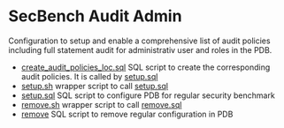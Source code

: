 # SecBench Audit Admin

Configuration to setup and enable a comprehensive list of audit policies including
full statement audit for administrativ user and roles in the PDB.

- [create_audit_policies_loc.sql](create_audit_policies_loc.sql) SQL script to
  create the corresponding audit policies. It is called by [setup.sql](setup.sql)
- [setup.sh](setup.sh) wrapper script to call [setup.sql](setup.sql)
- [setup.sql](setup.sql) SQL script to configure PDB for regular security benchmark
- [remove.sh](setup.sh) wrapper script to call [remove.sql](remove)
- [remove](remove) SQL script to remove regular configuration in PDB
